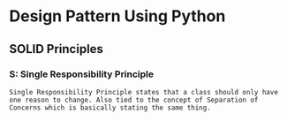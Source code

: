 # Design Pattern Using Python

## SOLID Principles
### S: Single Responsibility Principle
`Single Responsibility Principle states that a class should only have one reason to change. Also tied to the concept of Separation of Concerns which is basically stating the same thing.`
